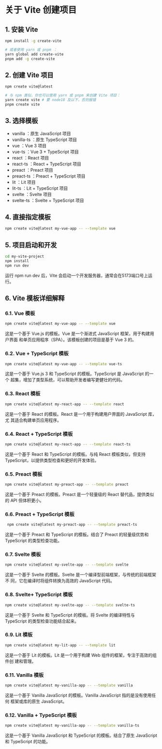 # 关于 Vite 创建项目
## 1. 安装 Vite
```bash
npm install -g create-vite

# 或者使⽤ yarn 或 pnpm ：
yarn global add create-vite
pnpm add -g create-vite
```

## 2. 创建 Vite 项目
```bash
npm create vite@latest

# 与 npm 类似，你也可以使⽤ yarn 或 pnpm 来创建 Vite 项⽬：
yarn create vite # 要 node18 及以下，否则报错
pnpm create vite
```

## 3. 选择模板
+ vanilla ：原⽣ JavaScript 项⽬ 
+ vanilla-ts ：原⽣ TypeScript 项⽬ 
+ vue ：Vue 3 项⽬ 
+ vue-ts ：Vue 3 + TypeScript 项⽬ 
+ react ：React 项⽬ 
+ react-ts ：React + TypeScript 项⽬ 
+ preact ：Preact 项⽬ 
+ preact-ts ：Preact + TypeScript 项⽬ 
+ lit ：Lit 项⽬ 
+ lit-ts ：Lit + TypeScript 项⽬ 
+ svelte ：Svelte 项⽬ 
+ svelte-ts ：Svelte + TypeScript 项⽬

## 4. 直接指定模板
```bash
npm create vite@latest my-vue-app -- --template vue
```

## 5. 项目启动和开发
```bash
cd my-vite-project
npm install
npm run dev
```

 运⾏ npm run dev 后，Vite 会启动⼀个开发服务器，通常会在5173端口号上运⾏。  

## 6. Vite 模板详细解释
### 6.1. Vue 模板
```bash
npm create vite@latest my-vue-app -- --template vue
```

这是⼀个基于 Vue.js 的模板。Vue 是⼀个渐进式 JavaScript 框架，⽤于构建⽤户界⾯ 和单⻚应⽤程序（SPA）。该模板创建的项⽬是基于 Vue 3 的。  

### 6.2. Vue + TypeScript 模板
```bash
npm create vite@latest my-vue-app -- --template vue-ts
```

这是⼀个基于 Vue.js 3 和 TypeScript 的模板。TypeScript 是 JavaScript 的⼀个 超集，增加了类型系统，可以帮助开发者编写更健壮的代码。  

### 6.3. React 模板
```bash
npm create vite@latest my-react-app -- --template react
```

这是⼀个基于 React 的模板。React 是⼀个⽤于构建⽤户界⾯的 JavaScript 库，尤 其适合构建单⻚应⽤程序。  

### 6.4. React + TypeScript 模板
```bash
npm create vite@latest my-react-app -- --template react-ts
```

这是⼀个基于 React 和 TypeScript 的模板。与纯 React 模板类似，但⽀持 TypeScript，以提供类型检查和更好的开发体验。  

### 6.5. Preact 模板
```bash
npm create vite@latest my-preact-app -- --template preact
```

这是⼀个基于 Preact 的模板。Preact 是⼀个轻量级的 React 替代品，提供类似的 API 但体积更⼩。  

### 6.6. Preact + TypeScript 模板
```bash
 npm create vite@latest my-preact-app -- --template preact-ts
```

这是⼀个基于 Preact 和 TypeScript 的模板。结合了 Preact 的轻量级优势和 TypeScript 的类型检查功能。  

### 6.7. Svelte 模板
```bash
npm create vite@latest my-svelte-app -- --template svelte
```

这是⼀个基于 Svelte 的模板。Svelte 是⼀个编译型前端框架，与传统的前端框架不 同，它在编译时将组件转换为⾼效的 JavaScript 代码。  

### 6.8. Svelte+ TypeScript 模板
```bash
npm create vite@latest my-svelte-app -- --template svelte-ts
```

这是⼀个基于 Svelte 和 TypeScript 的模板。将 Svelte 的编译特性与 TypeScript 的类型检查功能结合起来。  

### 6.9. Lit 模板
```bash
npm create vite@latest my-lit-app -- --template lit
```

这是⼀个基于 Lit 的模板。Lit 是⼀个⽤于构建 Web 组件的框架，专注于⾼效的组件创 建和管理。  

### 6.11. Vanilla 模板
```bash
npm create vite@latest my-vanilla-app -- --template vanilla
```

这是⼀个基于 Vanilla JavaScript 的模板。Vanilla JavaScript 指的是没有使⽤任何 框架或库的原⽣ JavaScript。  

### 6.12. Vanilla + TypeScript 模板
```bash
npm create vite@latest my-vanilla-app -- --template vanilla-ts
```

这是⼀个基于 Vanilla JavaScript 和 TypeScript 的模板。结合了原⽣ JavaScript 和 TypeScript 的功能。  